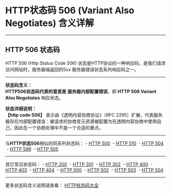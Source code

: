 # HTTP状态码 506 (Variant Also Negotiates) 含义详解

---

## HTTP 506 状态码

HTTP 506 (Http Status Code 506) 状态是HTTP协议的一种响应码，是我们请求访问网站时，服务器端返回的5xx 服务器错误状态系列响应码之一。

---

**状态码含义：**  
**HTTP506状态码代表的意思是** **服务器内部配置错误**，即 **HTTP 506 Variant Also Negotiates** 响应状态。

**状态详细说明：**  
**【http code 506】** 表示由《透明内容协商协议》（RFC 2295）扩展，代表服务器存在内部配置错误：被请求的协商变元资源被配置为在透明内容协商中使用自己，因此在一个协商处理中不是一个合适的重点。

  

---

与**HTTP状态506**相似的同系列状态码： - [HTTP 500](https://seo.juziseo.com/doc/http_code/500 "HTTP 500详细说明")
 - [HTTP 510](https://seo.juziseo.com/doc/http_code/510 "HTTP 510详细说明")
 - [HTTP 504](https://seo.juziseo.com/doc/http_code/504 "HTTP 504详细说明")
 - [HTTP 599](https://seo.juziseo.com/doc/http_code/599 "HTTP 599详细说明")
 - [HTTP 505](https://seo.juziseo.com/doc/http_code/505 "HTTP 505详细说明")

---

其它常见状态码： - [HTTP 200](https://seo.juziseo.com/doc/http_code/200 "HTTP 200详细说明")
 - [HTTP 301](https://seo.juziseo.com/doc/http_code/301 "HTTP 301详细说明")
 - [HTTP 302](https://seo.juziseo.com/doc/http_code/302 "HTTP 302详细说明")
 - [HTTP 400](https://seo.juziseo.com/doc/http_code/400 "HTTP 400详细说明")
 - [HTTP 403](https://seo.juziseo.com/doc/http_code/403 "HTTP 403详细说明")
 - [HTTP 404](https://seo.juziseo.com/doc/http_code/404 "HTTP 404详细说明")
 - [HTTP 500](https://seo.juziseo.com/doc/http_code/500 "HTTP 500详细说明")
 - [HTTP 502](https://seo.juziseo.com/doc/http_code/502 "HTTP 502详细说明")
 - [HTTP 503](https://seo.juziseo.com/doc/http_code/503 "HTTP 503详细说明")
 - [HTTP 504](https://seo.juziseo.com/doc/http_code/504 "HTTP 504详细说明")

---

更多状态码含义说明请查看： [HTTP状态码大全](https://seo.juziseo.com/doc/http_code/)